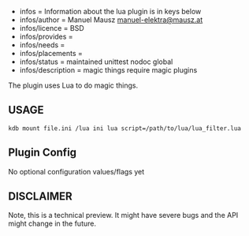 - infos = Information about the lua plugin is in keys below
- infos/author = Manuel Mausz <manuel-elektra@mausz.at>
- infos/licence = BSD
- infos/provides =
- infos/needs =
- infos/placements =
- infos/status = maintained unittest nodoc global
- infos/description = magic things require magic plugins

The plugin uses Lua to do magic things.

## USAGE

    kdb mount file.ini /lua ini lua script=/path/to/lua/lua_filter.lua

## Plugin Config ##

No optional configuration values/flags yet

## DISCLAIMER

Note, this is a technical preview. It might have severe bugs
and the API might change in the future.
